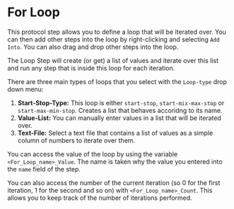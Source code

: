 # For Loop

This protocol step allows you to define a loop that will be iterated over. You can then add other steps into the loop by right-clicking and selecting `Add Into`. You can also drag and drop other steps into the loop.

The Loop Step will create (or get) a list of values and iterate over this list and run any step that is inside this loop for each iteration.

There are three main types of loops that you select with the `Loop-type` drop down menu:

1. **Start-Stop-Type:** This loop is either `start-stop`, `start-mix-max-stop` or `start-max-min-stop`. Creates a list that behaves accoridng to its name.
2. **Value-List:** You can manually enter values in a list that will be iterated over.
3. **Text-File:** Select a text file that contains a list of values as a simple column of numbers to iterate over them.

You can access the value of the loop by using the variable `<For_Loop_name>_Value`. The name is taken why the value you entered into the `name` field of the step. 

You can also access the number of the current iteration (so 0 for the first iteration, 1 for the second and so on) with `<For_Loop_name>_Count`. This allows you to keep track of the number of iterations performed. 